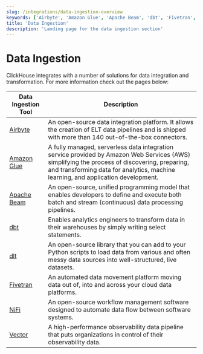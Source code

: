 ```yaml
---
slug: /integrations/data-ingestion-overview
keywords: ['Airbyte', 'Amazon Glue', 'Apache Beam', 'dbt', 'Fivetran', 'NiFi', 'dlt', 'Vector']
title: 'Data Ingestion'
description: 'Landing page for the data ingestion section'
---
```


# Data Ingestion

ClickHouse integrates with a number of solutions for data integration and transformation.
For more information check out the pages below:

| Data Ingestion Tool                              | Description                                                                                                                                                                                                                       |
|--------------------------------------------------|-----------------------------------------------------------------------------------------------------------------------------------------------------------------------------------------------------------------------------------|
| [Airbyte](/integrations/airbyte)         | An open-source data integration platform. It allows the creation of ELT data pipelines and is shipped with more than 140 out-of-the-box connectors.                                                                               |
| [Amazon Glue](/integrations/glue)        | A fully managed, serverless data integration service provided by Amazon Web Services (AWS) simplifying the process of discovering, preparing, and transforming data for analytics, machine learning, and application development. |
| [Apache Beam](/integrations/apache-beam) | An open-source, unified programming model that enables developers to define and execute both batch and stream (continuous) data processing pipelines.                                                                             |
| [dbt](/integrations/dbt)                 | Enables analytics engineers to transform data in their warehouses by simply writing select statements.                                                                                                                            |
| [dlt](/integrations/data-ingestion/etl-tools/dlt-and-clickhouse)                 | An open-source library that you can add to your Python scripts to load data from various and often messy data sources into well-structured, live datasets.                                                                        |
| [Fivetran](/integrations/fivetran)       | An automated data movement platform moving data out of, into and across your cloud data platforms.                                                                                                                                |
| [NiFi](/integrations/nifi)               | An open-source workflow management software designed to automate data flow between software systems.                                                                                                                              |
| [Vector](/integrations/vector)           | A high-performance observability data pipeline that puts organizations in control of their observability data.                                                                                                                    |
